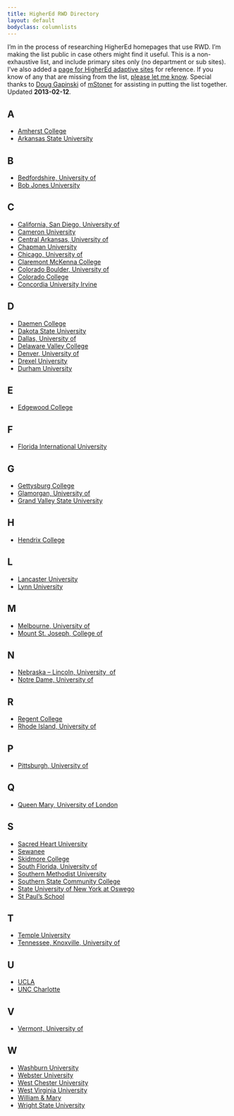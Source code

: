 ```yaml
---
title: HigherEd RWD Directory
layout: default
bodyclass: columnlists
---
```

I’m in the process of researching HigherEd homepages that use RWD. I’m making the list public in case others might find it useful. This is a non-exhaustive list, and include primary sites only (no department or sub sites). I’ve also added a [page for HigherEd adaptive sites][1] for reference. If you know of any that are missing from the list, [please let me know][2]. Special thanks to [Doug Gapinski][3] of [mStoner][4] for assisting in putting the list together. Updated **2013-02-12**.

## A

* <a href="http://amherst.edu/">Amherst College</a>
* <a href="http://www.astate.edu/">Arkansas State University</a>

## B

* <a href="http://www.beds.ac.uk/">Bedfordshire, University of</a>
* <a href="http://bju.edu">Bob Jones University</a>

## C

* <a href="http://www.ucsd.edu/">California, San Diego, University of</a>
* [Cameron University](http://www.cameron.edu/)
* <a href="http://uca.edu">Central Arkansas, University of</a>
* <a href="http://www.chapman.edu/">Chapman University</a>
* <a href="http://uchicago.edu">Chicago, University of</a>
* [Claremont McKenna College](http://www.claremontmckenna.edu/)
* <a href="http://colorado.edu">Colorado Boulder, University of</a>
* <a href="http://coloradocollege.edu">Colorado College</a>
* <a href="http://www.cui.edu/">Concordia University Irvine</a>

## D

* <a href="http://daemen.edu">Daemen College</a>
* <a href="http://www.dsu.edu/">Dakota State University</a>
* <a href="http://udallas.edu">Dallas, University of</a>
* <a href="http://www.delval.edu/">Delaware Valley College</a>
* <a href="http://du.edu">Denver, University of</a>
* <a href="http://www.drexel.edu/">Drexel University</a>
* <a href="http://www.dur.ac.uk">Durham University</a>

## E

* [Edgewood College](http://edgewood.edu)

## F

* [Florida International University](http://fiu.edu)

## G

* [Gettysburg College](http://www.gettysburg.edu/)
* [Glamorgan, University of](http://www.glam.ac.uk/)
* [Grand Valley State University](http://gvsu.edu)

## H

* [Hendrix College](http://www.hendrix.edu)

## L

* <a href="http://www.lancs.ac.uk/">Lancaster University</a>
* <a href="http://www.lynn.edu/">Lynn University</a>

## M

* <a href="http://www.unimelb.edu.au/">Melbourne, University of</a>
* <a href="http://msj.edu">Mount St. Joseph, College of</a>

## N

* <a href="http://unl.edu">Nebraska – Lincoln, University  of</a>
* <a href="http://nd.edu/">Notre Dame, University of</a>

## R

* <a href="http://www.regent-college.edu/">Regent College</a>
* <a href="http://uri.edu">Rhode Island, University of</a>

## P

* [Pittsburgh, University of](http://pitt.edu/)

## Q

* <a href="http://www.qmul.ac.uk">Queen Mary, University of London</a>

## S

* <a href="http://www.sacredheart.edu/">Sacred Heart University</a>
* <a href="http://www.sewanee.edu/">Sewanee</a>
* <a href="http://skidmore.edu">Skidmore College</a>
* <a href="http://www.usf.edu/">South Florida, University of</a>
* <a href="http://smu.edu">Southern Methodist University </a>
* <a href="http://sscc.edu/">Southern State Community College</a>
* <a href="http://oswego.edu">State University of New York at Oswego</a>
* <a href="http://www.stpaulsschool.org.uk/">St Paul’s School</a>

## T

* [Temple University](http://www.temple.edu/)
* <a href="http://www.utk.edu/">Tennessee, Knoxville, University of</a>

## U

* <a href="http://ucla.edu/">UCLA</a>
* <a href="http://uncc.edu">UNC Charlotte</a>

## V

* [Vermont, University of](http://www.uvm.edu/)

## W

* <a href="http://washburn.edu/">Washburn University</a>
* <a href="http://webster.edu">Webster University</a>
* <a href="http://wcupa.edu/">West Chester University</a>
* <a href="http://wvu.edu">West Virginia University</a>
* <a href="http://www.wm.edu/">William & Mary</a>
* <a href="http://www.wright.edu/">Wright State University</a>

 [1]: /highered-adaptive-directory/
 [2]: /contact/
 [3]: http://twitter.com/thedougco
 [4]: http://www.mstoner.com/